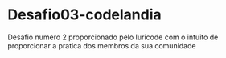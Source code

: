 # Desafio03-codelandia
Desafio numero 2 proporcionado pelo Iuricode com o intuito de proporcionar a pratica dos membros da sua comunidade
